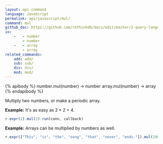 ```yaml
---
layout: api-command 
language: JavaScript
permalink: api/javascript/mul/
command: mul
github_doc: https://github.com/rethinkdb/docs/edit/master/2-query-language/api/javascript/math-and-logic/mul.md
io:
    -   - number
        - number
    -   - array
        - array
related_commands:
    add: add/
    sub: sub/
    div: div/
    mod: mod/
---
```


{% apibody %}
number.mul(number) → number
array.mul(number) → array
{% endapibody %}

Multiply two numbers, or make a periodic array.

__Example:__ It's as easy as 2 * 2 = 4.

```js
r.expr(2).mul(2).run(conn, callback)
```

__Example:__ Arrays can be multiplied by numbers as well.

```js
r.expr(["This", "is", "the", "song", "that", "never", "ends."]).mul(100).run(conn, callback)
```

